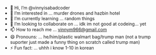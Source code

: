 - 👋 Hi, I’m @vinnyisabadcoder
- 👀 I’m interested in ... murder drones and hazbin hotel
- 🌱 I’m currently learning ... random things
- 💞️ I’m looking to collaborate on ... idk im not good at codeing... yet
- 📫 How to reach me ... vinnym966@gmail.com
- 😄 Pronouns: ... he/him/plastic walmart bag/trump man (not a trump suporter just made a funny thing on scratch called trump man)
- ⚡ Fun fact: ...  uhhh i know 1-10 in korean

<!---
vinnyisabadcoder/vinnyisabadcoder is a ✨ special ✨ repository because its `README.md` (this file) appears on your GitHub profile.
You can click the Preview link to take a look at your changes.
--->
